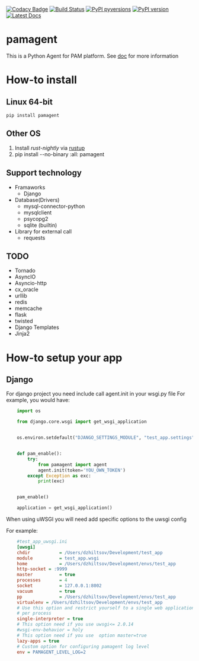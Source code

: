 [![Codacy Badge](https://api.codacy.com/project/badge/Grade/1ccab8e3c42a441498a2f335a560a471)](https://www.codacy.com/app/zaabjuda/pamagent?utm_source=github.com&utm_medium=referral&utm_content=PushAMP/pamagent&utm_campaign=badger)
[![Build Status](https://travis-ci.org/PushAMP/pamagent.svg?branch=master)](https://travis-ci.org/PushAMP/pamagent)
[![PyPI pyversions](https://img.shields.io/pypi/pyversions/pamagent.svg)](https://pypi.python.org/pypi/pamagent/)
[![PyPI version](https://badge.fury.io/py/pamagent.svg)](https://badge.fury.io/py/pamagent)
[![Latest Docs](https://img.shields.io/badge/Latest-Docs-1abc9c.svg)](https://pushamp.github.io/pamagent/)

pamagent
========

This is a Python Agent for PAM platform. See
[doc](https://pushamp.github.io/pamagent/) for more information

How-to install
==============

Linux 64-bit
------------
    pip install pamagent
Other OS
--------
1. Install *rust-nightly* via [rustup](https://www.rustup.rs)
2. pip install --no-binary :all: pamagent


Support technology
------------------
* Framaworks
  * Django
* Database(Drivers)
  * mysql-connector-python
  * mysqlclient
  * psycopg2
  * sqlite (builtin)
* Library for external call
  * requests

TODO
----
* Tornado
* AsyncIO
* Asyncio-http
* cx_oracle
* urllib
* redis
* memcache
* flask
* twisted
* Django Templates
* Jinja2


How-to setup your app
=====================

Django
------
For django project you need include call agent.init in your wsgi.py file
For example, you would have:
```python
    import os

    from django.core.wsgi import get_wsgi_application


    os.environ.setdefault("DJANGO_SETTINGS_MODULE", "test_app.settings")


    def pam_enable():
        try:
            from pamagent import agent
            agent.init(token='YOU_OWN_TOKEN')
        except Exception as exc:
            print(exc)


    pam_enable()

    application = get_wsgi_application()
```

When using uWSGI you will need add specific options to the uwsgi config

For example:

```ini
    #test_app_uwsgi.ini
    [uwsgi]
    chdir           = /Users/dzhiltsov/Development/test_app
    module          = test_app.wsgi
    home            = /Users/dzhiltsov/Development/envs/test_app
    http-socket = :9999
    master          = true
    processes       = 4
    socket          = 127.0.0.1:8002
    vacuum          = true
    pp              = /Users/dzhiltsov/Development/envs/test_app
    virtualenv = /Users/dzhiltsov/Development/envs/test_app
    # Use this option and restrict yourself to a single web application
    # per process
    single-interpreter = true
    # This option need if you use uwsgi<= 2.0.14
    #wsgi-env-behavior = holy
    # This option need if you use  option master=true
    lazy-apps = true
    # Custom option for configuring pamagent log level
    env = PAMAGENT_LEVEL_LOG=2
```

